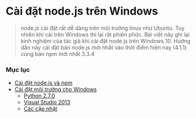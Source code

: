 # Cài đặt node.js trên Windows
> node.js cài đặt rất dễ dàng trên môi trường linux như Ubuntu. Tuy nhiên khi cài trên Windows thì lại rất phiền phức. Bài viết này ghi lại kinh nghiệm của tác giả khi cài đặt node.js trên Windows 10.
Hướng dẫn này cài đặt bản node.js mới nhất vào thời điểm hiện nay (4.1.1) cùng bản npm mới nhất 3.3.4

### Mục lục
* [Cài đặt node.js và npm](#part-1)
* [Cài đặt môi trường cho Windows](#part-2)
  - [Python 2.7.0](#python)
  - [Visual Studio 2013](#vs2013)
  - [Các cập nhật](#capnhat)
